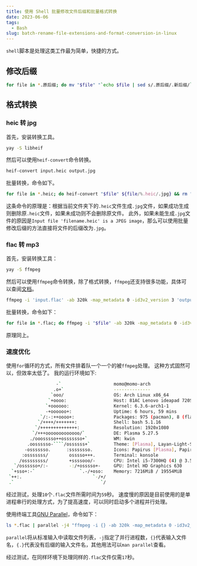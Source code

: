 ```yaml
---
title: 使用 Shell 批量修改文件后缀和批量格式转换
date: 2023-06-06
tags:
  - Bash
slug: batch-rename-file-extensions-and-format-conversion-in-linux
---
```


`shell`脚本是处理这类工作最为简单，快捷的方式。

## 修改后缀

```bash
for file in *.原后缀; do mv "$file" "`echo $file | sed s/.原后缀/.新后缀/`"; done
```

## 格式转换

### heic 转 jpg

首先，安装转换工具。

```bash
yay -S libheif
```

然后可以使用`heif-convert`命令转换。

```bash
heif-convert input.heic output.jpg
```

批量转换，命令如下。

```bash
for file in *.heic; do heif-convert "$file" ${file/%.heic/.jpg} && rm "$file"; done
```

这条命令的原理是：根据当前文件夹下的`.heic`文件生成`.jpg`文件，如果成功生成则删除原`.heic`文件，如果未成功则不会删除原文件。 此外，如果未能生成`.jpg`文件的原因是`Input file 'filename.heic' is a JPEG image`，那么可以使用批量修改后缀的方法直接将文件的后缀改为`.jpg`。

### flac 转 mp3

首先，安装转换工具：

```bash
yay -S ffmpeg
```

然后可以使用`ffmpeg`命令转换，除了格式转换，`ffmpeg`还支持很多功能，具体可以查阅[文档]("https://ffmpeg.org/documentation.html")。

```bash
ffmpeg -i 'input.flac' -ab 320k -map_metadata 0 -id3v2_version 3 'output.mp3'
```

批量转换，命令如下：

```bash
for file in *.flac; do ffmpeg -i "$file" -ab 320k -map_metadata 0 -id3v2_version 3 ${file/%.flac/.mp3} && rm "$file"; done
```

原理同上。

### 速度优化

使用`for`循环的方式，所有文件排着队一个一个的被`ffmpeg`处理。 这种方式固然可以，但效率太低了。 我的运行环境如下:  

```bash
                   -`                    momo@momo-arch 
                  .o+`                   -------------- 
                 `ooo/                   OS: Arch Linux x86_64 
                `+oooo:                  Host: 81AC Lenovo ideapad 720S-15IKB 
               `+oooooo:                 Kernel: 6.3.6-arch1-1 
               -+oooooo+:                Uptime: 6 hours, 59 mins 
             `/:-:++oooo+:               Packages: 975 (pacman), 8 (flatpak) 
            `/++++/+++++++:              Shell: bash 5.1.16 
           `/++++++++++++++:             Resolution: 1920x1080 
          `/+++ooooooooooooo/`           DE: Plasma 5.27.5 
         ./ooosssso++osssssso+`          WM: kwin 
        .oossssso-````/ossssss+`         Theme: [Plasma], Layan-Light-Solid [GTK2/3] 
       -osssssso.      :ssssssso.        Icons: Papirus [Plasma], Papirus [GTK2/3] 
      :osssssss/        osssso+++.       Terminal: konsole 
     /ossssssss/        +ssssooo/-       CPU: Intel i5-7300HQ (4) @ 3.500GHz 
   `/ossssso+/:-        -:/+osssso+-     GPU: Intel HD Graphics 630 
  `+sso+:-`                 `.-/+oso:    Memory: 7216MiB / 19554MiB 
 `++:.                           `-/+/
 .`                                 `/                           
```

经过测试，处理`10`个`.flac`文件所需时间为`59`秒。 速度慢的原因是目前使用的是单进程串行的处理方式，为了提高速度，可以同时启动多个进程并行处理。

使用终端工具[GNU Parallel]("https://www.gnu.org/software/parallel/sphinx.html")，命令如下：

```bash
ls *.flac | parallel -j4 "ffmpeg -i {} -ab 320k -map_metadata 0 -id3v2_version 3 {.}.mp3 && rm {}"
```

`parallel`将从标准输入中读取文件列表，`-j`指定了并行进程数，`{}`代表输入文件名，`{.}`代表没有后缀的输入文件名，其他用法可以`man parallel`查看。  

经过测试，在同样环境下处理同样的`.flac`文件仅需`17`秒。
